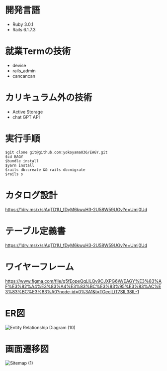 # 開発言語
- Ruby 3.0.1
- Rails 6.1.7.3
# 就業Termの技術
- devise
- rails_admin
- cancancan
# カリキュラム外の技術
- Active Storage
- chat GPT API
# 実行手順
```
$git clone git@github.com:yokoyama036/EAGY.git
$cd EAGY
$bundle install
$yarn install
$rails db:create && rails db:migrate
$rails s
```
# カタログ設計
https://1drv.ms/x/s!AqTD1U_fDyM6kwuH3-2U58W59UGv?e=Umj0Ud
# テーブル定義書
https://1drv.ms/x/s!AqTD1U_fDyM6kwuH3-2U58W59UGv?e=Umj0Ud
# ワイヤーフレーム
https://www.figma.com/file/q5fEopeQqLlLQv9CJXPG6W/EAGY%E3%83%AF%E3%82%A4%E3%83%A4%E3%83%BC%E3%83%95%E3%83%AC%E3%83%BC%E3%83%A0?node-id=0%3A1&t=TGecILtT7SIL38IL-1

# ER図
![Entity Relationship Diagram (10)](https://user-images.githubusercontent.com/122012854/229540932-c3b7d4ff-4be2-4229-8e7d-71447e973030.png)

# 画面遷移図
![Sitemap (1)](https://user-images.githubusercontent.com/122012854/229361917-d9521fb7-9e20-4a88-b7c7-9c1cf064f6fb.png)
